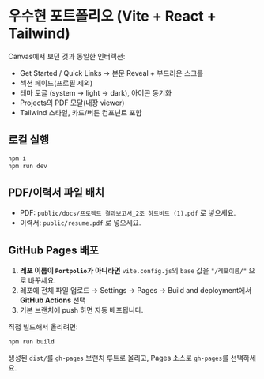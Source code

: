 # 우수현 포트폴리오 (Vite + React + Tailwind)

Canvas에서 보던 것과 동일한 인터랙션:
- Get Started / Quick Links → 본문 Reveal + 부드러운 스크롤
- 섹션 페이드(프로필 제외)
- 테마 토글 (system → light → dark), 아이콘 동기화
- Projects의 PDF 모달(내장 viewer)
- Tailwind 스타일, 카드/버튼 컴포넌트 포함

## 로컬 실행
```bash
npm i
npm run dev
```

## PDF/이력서 파일 배치
- PDF: `public/docs/프로젝트 결과보고서_2조 하트비트 (1).pdf` 로 넣으세요.
- 이력서: `public/resume.pdf` 로 넣으세요.

## GitHub Pages 배포
1) **레포 이름이 `Portpolio`가 아니라면** `vite.config.js`의 `base` 값을 `"/레포이름/"` 으로 바꾸세요.
2) 레포에 전체 파일 업로드 → Settings → Pages → Build and deployment에서 **GitHub Actions** 선택
3) 기본 브랜치에 push 하면 자동 배포됩니다.

직접 빌드해서 올리려면:
```bash
npm run build
```
생성된 `dist/`를 `gh-pages` 브랜치 루트로 올리고, Pages 소스로 `gh-pages`를 선택하세요.
